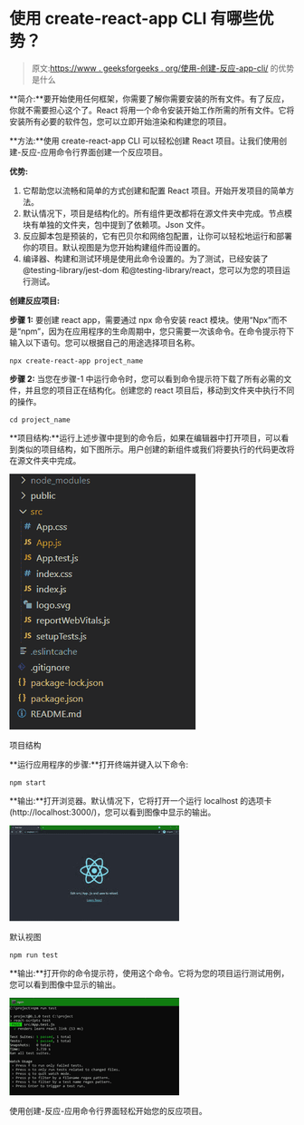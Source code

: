 # 使用 create-react-app CLI 有哪些优势？

> 原文:[https://www . geeksforgeeks . org/使用-创建-反应-app-cli/](https://www.geeksforgeeks.org/what-are-the-advantages-of-using-create-react-app-cli/) 的优势是什么

**简介:**要开始使用任何框架，你需要了解你需要安装的所有文件。有了反应，你就不需要担心这个了。React 将用一个命令安装开始工作所需的所有文件。它将安装所有必要的软件包，您可以立即开始渲染和构建您的项目。

**方法:**使用 create-react-app CLI 可以轻松创建 React 项目。让我们使用创建-反应-应用命令行界面创建一个反应项目。

**优势:**

1.  它帮助您以流畅和简单的方式创建和配置 React 项目。开始开发项目的简单方法。
2.  默认情况下，项目是结构化的。所有组件更改都将在源文件夹中完成。节点模块有单独的文件夹，包中提到了依赖项。Json 文件。
3.  反应脚本包是预装的，它有巴贝尔和网络包配置，让你可以轻松地运行和部署你的项目。默认视图是为您开始构建组件而设置的。
4.  编译器、构建和测试环境是使用此命令设置的。为了测试，已经安装了@testing-library/jest-dom 和@testing-library/react，您可以为您的项目运行测试。

**创建反应项目:**

**步骤 1:** 要创建 react app，需要通过 npx 命令安装 react 模块。使用“Npx”而不是“npm”，因为在应用程序的生命周期中，您只需要一次该命令。在命令提示符下输入以下语句。您可以根据自己的用途选择项目名称。

```
npx create-react-app project_name
```

**步骤 2:** 当您在步骤-1 中运行命令时，您可以看到命令提示符下载了所有必需的文件，并且您的项目正在结构化。创建您的 react 项目后，移动到文件夹中执行不同的操作。

```
cd project_name
```

**项目结构:**运行上述步骤中提到的命令后，如果在编辑器中打开项目，可以看到类似的项目结构，如下图所示。用户创建的新组件或我们将要执行的代码更改将在源文件夹中完成。

![](img/f04ae0d8b722a9fff0bd9bd138b29c23.png)

项目结构

**运行应用程序的步骤:**打开终端并键入以下命令:

```
npm start
```

**输出:**打开浏览器。默认情况下，它将打开一个运行 localhost 的选项卡(http://localhost:3000/)，您可以看到图像中显示的输出。

![](img/78cffad53e63e6dcd291f5feb264464f.png)

默认视图

```
npm run test
```

**输出:**打开你的命令提示符，使用这个命令。它将为您的项目运行测试用例，您可以看到图像中显示的输出。

![](img/fbb7a06d71b844acc34c628feab284c0.png)

使用创建-反应-应用命令行界面轻松开始您的反应项目。